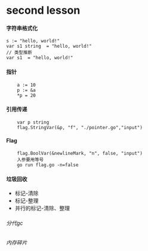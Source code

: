 second lesson
=============

#### 字符串格式化

```
s := "hello, world!"
var s1 string  = "hello, world!"
// 类型推断
var s1  = "hello, world!"
```
#### 指针
```
    a := 10
    p := &a
    *p = 20
```
#### 引用传递
```
    var p string
    flag.StringVar(&p, "f", "./pointer.go","input")
```
#### Flag
```
    flag.BoolVar(&newlineMark, "n", false, "input")
    入参要用等号
    go run flag.go -n=false
```
#### 垃圾回收
+ 标记-清除
+ 标记-整理
+ 并行的标记-清除、整理

###### 分代gc
###### 内存碎片